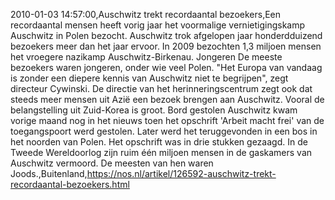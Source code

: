 2010-01-03 14:57:00,Auschwitz trekt recordaantal bezoekers,Een recordaantal mensen heeft vorig jaar het voormalige vernietigingskamp Auschwitz in Polen bezocht. Auschwitz trok afgelopen jaar honderdduizend bezoekers meer dan het jaar ervoor. In 2009 bezochten 1,3 miljoen mensen het vroegere nazikamp Auschwitz-Birkenau. Jongeren De meeste bezoekers waren jongeren, onder wie veel Polen. "Het Europa van vandaag is zonder een diepere kennis van Auschwitz niet te begrijpen", zegt directeur Cywinski. De directie van het herinneringscentrum zegt ook dat steeds meer mensen uit Azië een bezoek brengen aan Auschwitz. Vooral de belangstelling uit Zuid-Korea is groot. Bord gestolen Auschwitz kwam vorige maand nog in het nieuws toen het opschrift 'Arbeit macht frei' van de toegangspoort werd gestolen. Later werd het teruggevonden in een bos in het noorden van Polen. Het opschrift was in drie stukken gezaagd. In de Tweede Wereldoorlog zijn ruim één miljoen mensen in de gaskamers van Auschwitz vermoord. De meesten van hen waren Joods.,Buitenland,https://nos.nl/artikel/126592-auschwitz-trekt-recordaantal-bezoekers.html